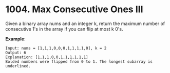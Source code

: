 # 1004. Max Consecutive Ones III

Given a binary array nums and an integer k, return the maximum number of consecutive 1's in the array if you can flip at most k 0's.

**Example**:
```
Input: nums = [1,1,1,0,0,0,1,1,1,1,0], k = 2
Output: 6
Explanation: [1,1,1,0,0,1,1,1,1,1,1]
Bolded numbers were flipped from 0 to 1. The longest subarray is underlined.
```
